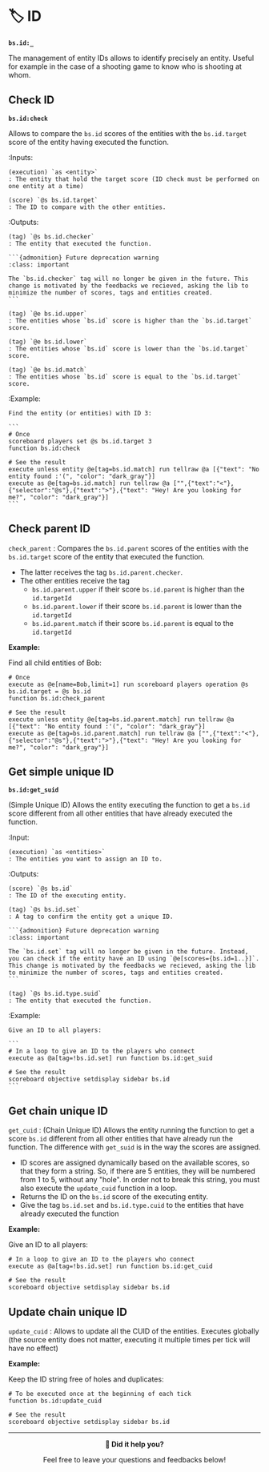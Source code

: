 # 🏷️ ID

**`bs.id:_`**

The management of entity IDs allows to identify precisely
an entity. Useful for example in the case of a shooting game to know who
is shooting at whom.

## Check ID

**`bs.id:check`**

Allows to compare the ``bs.id`` scores of the entities
with the ``bs.id.target`` score of the entity having executed the
function.

:Inputs:

    (execution) `as <entity>`
    : The entity that hold the target score (ID check must be performed on one entity at a time)

    (score) `@s bs.id.target`
    : The ID to compare with the other entities.

:Outputs:

    (tag) `@s bs.id.checker`
    : The entity that executed the function.

    ```{admonition} Future deprecation warning
    :class: important

    The `bs.id.checker` tag will no longer be given in the future. This change is motivated by the feedbacks we recieved, asking the lib to minimize the number of scores, tags and entities created.
    ```
    
    (tag) `@e bs.id.upper`
    : The entities whose `bs.id` score is higher than the `bs.id.target` score.
    
    (tag) `@e bs.id.lower`
    : The entities whose `bs.id` score is lower than the `bs.id.target` score.
    
    (tag) `@e bs.id.match`
    : The entities whose `bs.id` score is equal to the `bs.id.target` score.

:Example:

    Find the entity (or entities) with ID 3:

    ```
    # Once
    scoreboard players set @s bs.id.target 3
    function bs.id:check

    # See the result
    execute unless entity @e[tag=bs.id.match] run tellraw @a [{"text": "No entity found :'(", "color": "dark_gray"}]
    execute as @e[tag=bs.id.match] run tellraw @a ["",{"text":"<"},{"selector":"@s"},{"text":">"},{"text": "Hey! Are you looking for me?", "color": "dark_gray"}]
    ```

## Check parent ID

`check_parent` : Compares the `bs.id.parent` scores of the entities
with the `bs.id.target` score of the entity that executed the
function.

* The latter receives the tag `bs.id.parent.checker`.
* The other entities receive the tag
   * `bs.id.parent.upper` if their score `bs.id.parent` is higher than the `id.targetId`
   * `bs.id.parent.lower` if their score `bs.id.parent` is lower than the `id.targetId`
   * `bs.id.parent.match` if their score `bs.id.parent` is equal to the `id.targetId`

**Example:**

Find all child entities of Bob:

```
# Once
execute as @e[name=Bob,limit=1] run scoreboard players operation @s bs.id.target = @s bs.id
function bs.id:check_parent

# See the result
execute unless entity @e[tag=bs.id.parent.match] run tellraw @a [{"text": "No entity found :'(", "color": "dark_gray"}]
execute as @e[tag=bs.id.parent.match] run tellraw @a ["",{"text":"<"},{"selector":"@s"},{"text":">"},{"text": "Hey! Are you looking for me?", "color": "dark_gray"}]
```

## Get simple unique ID

**`bs.id:get_suid`**

(Simple Unique ID) Allows the entity executing the function to get a `bs.id` score different from all other entities that have already executed the function.

:Input:

    (execution) `as <entities>`
    : The entities you want to assign an ID to.

:Outputs:

    (score) `@s bs.id`
    : The ID of the executing entity.
    
    (tag) `@s bs.id.set`
    : A tag to confirm the entity got a unique ID.

    ```{admonition} Future deprecation warning
    :class: important

    The `bs.id.set` tag will no longer be given in the future. Instead, you can check if the entity have an ID using `@e[scores={bs.id=1..}]`. This change is motivated by the feedbacks we recieved, asking the lib to minimize the number of scores, tags and entities created.
    ```
    
    (tag) `@s bs.id.type.suid`
    : The entity that executed the function.

:Example:

    Give an ID to all players:

    ```
    # In a loop to give an ID to the players who connect
    execute as @a[tag=!bs.id.set] run function bs.id:get_suid

    # See the result
    scoreboard objective setdisplay sidebar bs.id
    ```

## Get chain unique ID

`get_cuid` : (Chain Unique ID) Allows the entity running the function
to get a score `bs.id` different from all other entities that have
already run the function. The difference with `get_suid` is in the way
the scores are assigned.

* ID scores are assigned dynamically based on the available scores, so that they form a string. So, if there are 5 entities, they will be numbered from 1 to 5, without any "hole". In order not to break this string, you must also execute the `update_cuid` function in a loop.
* Returns the ID on the `bs.id` score of the executing entity.
* Give the tag `bs.id.set` and `bs.id.type.cuid` to the entities that have already executed the function

**Example:**

Give an ID to all players:

```
# In a loop to give an ID to the players who connect
execute as @a[tag=!bs.id.set] run function bs.id:get_cuid

# See the result
scoreboard objective setdisplay sidebar bs.id
```

## Update chain unique ID

`update_cuid` : Allows to update all the CUID of the entities.
Executes globally (the source entity does not matter, executing it
multiple times per tick will have no effect)

**Example:**

Keep the ID string free of holes and duplicates:

```
# To be executed once at the beginning of each tick
function bs.id:update_cuid

# See the result
scoreboard objective setdisplay sidebar bs.id
```

---

<div align=center>

**💬 Did it help you?**

Feel free to leave your questions and feedbacks below!

</div>

<script src="https://giscus.app/client.js"
        data-repo="Gunivers/Glibs"
        data-repo-id="R_kgDOHQjqYg"
        data-category="Documentation"
        data-category-id="DIC_kwDOHQjqYs4CUQpy"
        data-mapping="title"
        data-strict="0"
        data-reactions-enabled="1"
        data-emit-metadata="0"
        data-input-position="bottom"
        data-theme="light"
        data-lang="fr"
        data-loading="lazy"
        crossorigin="anonymous"
        async>
</script>